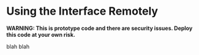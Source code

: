 # Using the Interface Remotely

**WARNING: This is prototype code and there are security issues. Deploy this code at your own risk.**

blah blah
